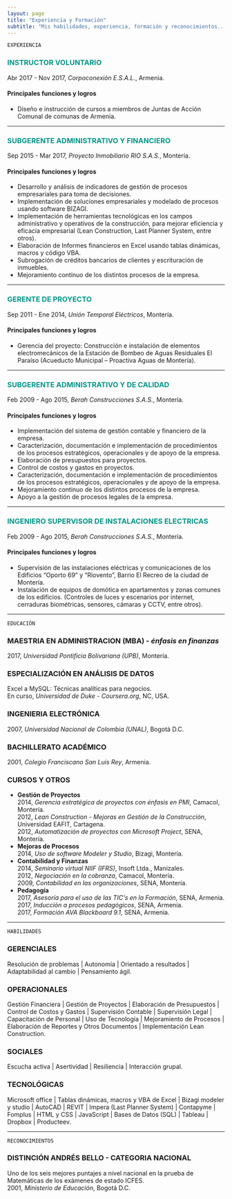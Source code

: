 ```yaml
---
layout: page
title: "Experiencia y Formación"
subtitle: "Mis habilidades, experiencia, formación y reconocimientos... hasta ahora"
---
```



`EXPERIENCIA`

### <span style="color: #009688">INSTRUCTOR VOLUNTARIO</span>
Abr 2017 - Nov 2017, *Corpoconexión E.S.A.L.*, Armenia.

#### Principales funciones y logros
- Diseño e instrucción de cursos a miembros de Juntas de Acción Comunal de comunas de Armenia.

***

### <span style="color: #009688">SUBGERENTE ADMINISTRATIVO Y FINANCIERO</span>
Sep 2015 - Mar 2017, *Proyecto Inmobiliario RIO S.A.S.*, Montería.

#### Principales funciones y logros
- Desarrollo y análisis de indicadores de gestión de procesos empresariales para toma de decisiones.
- Implementación de soluciones empresariales y modelado de procesos usando software BIZAGI.
- Implementación de herramientas tecnológicas en los campos administrativo y operativos de la construcción, para mejorar eficiencia y eficacia empresarial (Lean Construction, Last Planner System, entre otros).
- Elaboración de Informes financieros en Excel usando tablas dinámicas, macros y código VBA.
- Subrogación de créditos bancarios de clientes y escrituración de inmuebles.
- Mejoramiento continuo de los distintos procesos de la empresa.

***

### <span style="color: #009688">GERENTE DE PROYECTO</span>
Sep 2011 - Ene 2014, *Unión Temporal Eléctricos*, Montería.

#### Principales funciones y logros
- Gerencia del proyecto: Construcción e instalación de elementos electromecánicos de la Estación de Bombeo de Aguas Residuales El Paraíso (Acueducto Municipal – Proactiva Aguas de Montería).

***

### <span style="color: #009688">SUBGERENTE ADMINISTRATIVO Y DE CALIDAD</span>
Feb 2009 - Ago 2015, *Berah Construcciones S.A.S.*, Montería.

#### Principales funciones y logros
- Implementación del sistema de gestión contable y financiero de la empresa.
- Caracterización, documentación e implementación de procedimientos de los procesos estratégicos, operacionales y de apoyo de la empresa.
- Elaboración de presupuestos para proyectos.
- Control de costos y gastos en proyectos.
- Caracterización, documentación e implementación de procedimientos de los procesos estratégicos, operacionales y de apoyo de la empresa.
- Mejoramiento continuo de los distintos procesos de la empresa.
- Apoyo a la gestión de procesos legales de la empresa.

***

### <span style="color: #009688">INGENIERO SUPERVISOR DE INSTALACIONES ELECTRICAS</span>
Feb 2009 - Ago 2015, *Berah Construcciones S.A.S.*, Montería.

#### Principales funciones y logros
- Supervisión de las instalaciones eléctricas y comunicaciones de los Edificios “Oporto 69” y “Riovento”, Barrio El Recreo de la ciudad de Montería.
- Instalación de equipos de domótica en apartamentos y zonas comunes de los edificios. (Controles de luces y escenarios por internet, cerraduras biométricas, sensores, cámaras y CCTV, entre otros).

***

`EDUCACIÓN`

### MAESTRIA EN ADMINISTRACION (MBA) - *énfasis en finanzas*
2017, *Universidad Pontificia Bolivariana (UPB)*, Montería.

### ESPECIALIZACIÓN EN ANÁLISIS DE DATOS
Excel a MySQL: Técnicas analíticas para negocios.  
En curso, *Universidad de Duke - Coursera.org*, NC, USA.

### INGENIERIA ELECTRÓNICA
2007, *Universidad Nacional de Colombia (UNAL)*, Bogotá D.C.

### BACHILLERATO ACADÉMICO
2001, *Colegio Franciscano San Luis Rey*, Armenia.

### CURSOS Y OTROS
- **Gestión de Proyectos**  
 2014, *Gerencia estratégica de proyectos con énfasis en PMI*, Camacol, Montería.  
 2012, *Lean Construction - Mejoras en Gestión de la Construcción*, Universidad EAFIT, Cartagena.  
 2012, *Automatización de proyectos con Microsoft Project*, SENA, Montería.  
- **Mejoras de Procesos**  
 2014, *Uso de software Modeler y Studio*, Bizagi, Montería.  
- **Contabilidad y Finanzas**  
 2014, *Seminario virtual NIIF (IFRS)*, Insoft Ltda., Manizales.  
 2012, *Negociación en la cobranza*, Camacol, Montería.  
 2009, *Contabilidad en las organizaciones*, SENA, Montería.  
- **Pedagogía**  
 2017, *Asesoría para el uso de las TIC's en la Formación*, SENA, Armenia.  
 2017, *Inducción a procesos pedagógicos*, SENA, Armenia.  
 2017, *Formación AVA Blackboard 9.1*, SENA, Armenia.  

***

`HABILIDADES`

### GERENCIALES
Resolución de problemas | Autonomía | Orientado a resultados | Adaptabilidad al cambio | Pensamiento ágil.

### OPERACIONALES
Gestión Financiera | Gestión de Proyectos | Elaboración de Presupuestos | Control de Costos y Gastos | Supervisión Contable | Supervisión Legal | Capacitación de Personal | Uso de Tecnología | Mejoramiento de Procesos | Elaboración de Reportes y Otros Documentos | Implementación Lean Construction. 

### SOCIALES
Escucha activa | Asertividad | Resiliencia | Interacción grupal.

### TECNOLÓGICAS
Microsoft office | Tablas dinámicas, macros y VBA de Excel | Bizagi modeler y studio | AutoCAD | REVIT | Impera (Last Planner System) | Contapyme | Fomplus | HTML y CSS | JavaScript | Bases de Datos (SQL) | Tableau | Dropbox | Producteev.

***

`RECONOCIMIENTOS`

### DISTINCIÓN ANDRÉS BELLO - CATEGORIA NACIONAL
Uno de los seis mejores puntajes a nivel nacional en la prueba de Matemáticas de los exámenes de estado ICFES.  
2001, *Ministerio de Educación*, Bogotá D.C.

